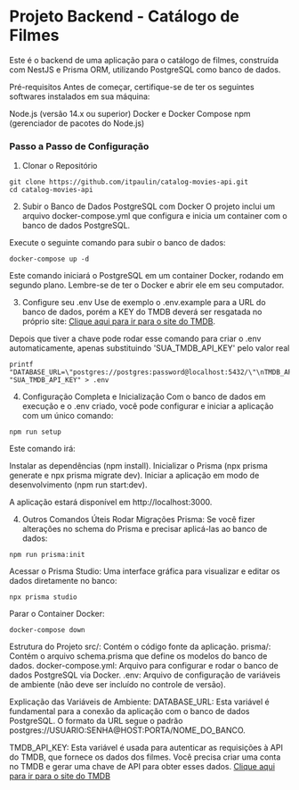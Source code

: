 # Projeto Backend - Catálogo de Filmes

Este é o backend de uma aplicação para o catálogo de filmes, construída com NestJS e Prisma ORM, utilizando PostgreSQL como banco de dados.

Pré-requisitos
Antes de começar, certifique-se de ter os seguintes softwares instalados em sua máquina:

Node.js (versão 14.x ou superior)
Docker e Docker Compose
npm (gerenciador de pacotes do Node.js)

### Passo a Passo de Configuração

1. Clonar o Repositório

```
git clone https://github.com/itpaulin/catalog-movies-api.git
cd catalog-movies-api
```

2. Subir o Banco de Dados PostgreSQL com Docker
   O projeto inclui um arquivo docker-compose.yml que configura e inicia um container com o banco de dados PostgreSQL.

Execute o seguinte comando para subir o banco de dados:

```
docker-compose up -d
```

Este comando iniciará o PostgreSQL em um container Docker, rodando em segundo plano. Lembre-se de ter o Docker e abrir ele em seu computador.

3. Configure seu .env
   Use de exemplo o .env.example para a URL do banco de dados, porém a KEY do TMDB deverá ser resgatada no próprio site:
   [Clique aqui para ir para o site do TMDB](https://www.themoviedb.org/settings/api).

Depois que tiver a chave pode rodar esse comando para criar o .env automaticamente, apenas substituindo 'SUA_TMDB_API_KEY' pelo valor real

```
printf "DATABASE_URL=\"postgres://postgres:password@localhost:5432/\"\nTMDB_API_KEY=%s\n" "SUA_TMDB_API_KEY" > .env
```

4. Configuração Completa e Inicialização
   Com o banco de dados em execução e o .env criado, você pode configurar e iniciar a aplicação com um único comando:

```
npm run setup
```

Este comando irá:

Instalar as dependências (npm install).
Inicializar o Prisma (npx prisma generate e npx prisma migrate dev).
Iniciar a aplicação em modo de desenvolvimento (npm run start:dev).

A aplicação estará disponível em http://localhost:3000.

4. Outros Comandos Úteis
   Rodar Migrações Prisma: Se você fizer alterações no schema do Prisma e precisar aplicá-las ao banco de dados:

```
npm run prisma:init
```

Acessar o Prisma Studio: Uma interface gráfica para visualizar e editar os dados diretamente no banco:

```
npx prisma studio
```

Parar o Container Docker:

```
docker-compose down
```

Estrutura do Projeto
src/: Contém o código fonte da aplicação.
prisma/: Contém o arquivo schema.prisma que define os modelos do banco de dados.
docker-compose.yml: Arquivo para configurar e rodar o banco de dados PostgreSQL via Docker.
.env: Arquivo de configuração de variáveis de ambiente (não deve ser incluído no controle de versão).

Explicação das Variáveis de Ambiente:
DATABASE_URL: Esta variável é fundamental para a conexão da aplicação com o banco de dados PostgreSQL. O formato da URL segue o padrão postgres://USUARIO:SENHA@HOST:PORTA/NOME_DO_BANCO.

TMDB_API_KEY: Esta variável é usada para autenticar as requisições à API do TMDB, que fornece os dados dos filmes. Você precisa criar uma conta no TMDB e gerar uma chave de API para obter esses dados.
[Clique aqui para ir para o site do TMDB](https://www.themoviedb.org/settings/api)
